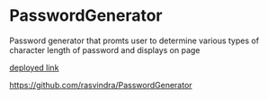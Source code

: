 # PasswordGenerator

Password generator that promts user to determine various types of character length of password and displays on page

[deployed link](https://rasvindra.github.io/PasswordGenerator/)


https://github.com/rasvindra/PasswordGenerator